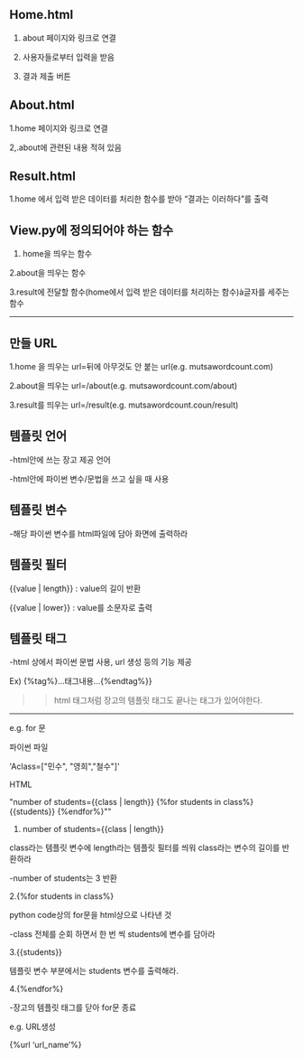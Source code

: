 ### <WORDCOUNT>
 

## Home.html
1. about 페이지와 링크로 연결

2. 사용자들로부터 입력을 받음

3. 결과 제출 버튼

 

## About.html
1.home 페이지와 링크로 연결

2,.about에 관련된 내용 적혀 있음

 

## Result.html
1.home 에서 입력 받은 데이터를 처리한 함수를 받아 “결과는 이러하다”를 출력

 

## View.py에 정의되어야 하는 함수
1. home을 띄우는 함수

2.about을 띄우는 함수

3.result에 전달할 함수(home에서 입력 받은 데이터를 처리하는 함수)à글자를 세주는 함수

 
 ******************

## 만들 URL
1.home 을 띄우는 url=뒤에 아무것도 안 붙는 url(e.g. mutsawordcount.com)

2.about을 띄우는 url=/about(e.g. mutsawordcount.com/about)

3.result를 띄우는 url=/result(e.g. mutsawordcount.coun/result)

 

## 템플릿 언어       
-html안에 쓰는 장고 제공 언어

-html안에 파이썬 변수/문법을 쓰고 싶을 때 사용



## 템플릿 변수

-해당 파이썬 변수를 html파일에 담아 화면에 출력하라



## 템플릿 필터
{{value | length}} : value의 길이 반환

{{value | lower}} : value를 소문자로 출력

 

## 템플릿 태그
-html 상에서 파이썬 문법 사용, url 생성 등의 기능 제공

Ex) {%tag%}…태그내용…{%endtag%}}

>>html 태그처럼 장고의 템플릿 태그도 끝나는 태그가 있어야한다.

 

******************


 e.g. for 문

파이썬 파일

'Aclass=["민수", "영희","철수"]'


HTML

"number of students={{class | length}}
{%for students in class%}
    {{students}}
{%endfor%}""
 

 1. number of students={{class | length}}

class라는 템플릿 변수에 length라는 템플릿 필터를 씌워 class라는 변수의 길이를 반환하라

-number of students는 3 반환

 

2.{%for students in class%}

python code상의 for문을 html상으로 나타낸 것

-class 전체를 순회 하면서 한 번 씩 students에 변수를 담아라

 

3.{{students}}

템플릿 변수 부분에서는 students 변수를 출력해라.

 

4.{%endfor%}

-장고의 템플릿 태그를 닫아 for문 종료

 

 

e.g. URL생성

{%url ‘url_name’%}